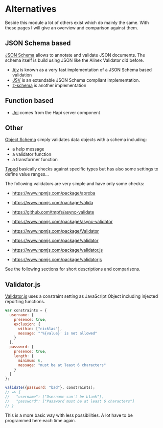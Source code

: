 # Alternatives

Beside this module a lot of others exist which do mainly the same. With these pages I will give an
overview and comparison against them.


## JSON Schema based

[JSON Schema](http://json-schema.org/) allows to annotate and validate JSON documents.
The schema itself is build using JSON like the Alinex Validator did before.

- [Ajv](https://github.com/epoberezkin/ajv) is known as a very fast implementation of a JSON Schema
based validation
- [JSV](https://www.npmjs.com/package/JSV) is an extendable JSON Schema compliant implementation.
- [z-schema](https://www.npmjs.com/package/z-schema) is another implementation

## Function based

- [Joi](https://github.com/hapijs/joi) comes from the Hapi server component

## Other

[Object Schema](https://www.npmjs.com/package/object-schemata) simply validates data objects with
a schema including:
- a help message
- a validator function
- a transformer function

[Typed](https://www.npmjs.com/package/fully-typed) basically checks against specific types but has
also some settings to define value ranges...

The following validators are very simple and have only some checks:

- https://www.npmjs.com/package/aproba
- https://www.npmjs.com/package/valida





- https://github.com/tmpfs/async-validate
- https://www.npmjs.com/package/async-validator

- https://www.npmjs.com/package/Validator
- https://www.npmjs.com/package/validator
- https://www.npmjs.com/package/validator.js
- https://www.npmjs.com/package/validatorjs

See the following sections for short descriptions and comparisons.





## Validator.js

[Validator.js](https://validatejs.org/) uses a constraint setting as JavaScript
Object including injected reporting functions.

```js
var constraints = {
  username: {
    presence: true,
    exclusion: {
      within: ["nicklas"],
      message: "'%{value}' is not allowed"
    }
  },
  password: {
    presence: true,
    length: {
      minimum: 6,
      message: "must be at least 6 characters"
    }
  }
};

validate({password: "bad"}, constraints);
// => {
//   "username": ["Username can't be blank"],
//   "password": ["Password must be at least 6 characters"]
// }
```

This is a more basic way with less possibilities. A lot have to be programmed here
each time again.
